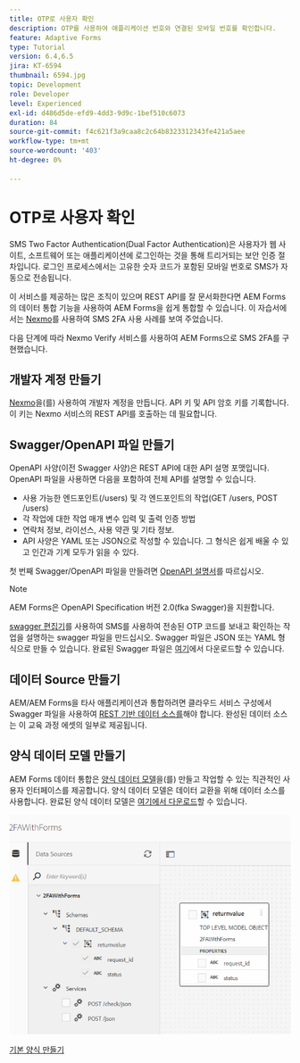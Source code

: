 ```yaml
---
title: OTP로 사용자 확인
description: OTP를 사용하여 애플리케이션 번호와 연결된 모바일 번호를 확인합니다.
feature: Adaptive Forms
type: Tutorial
version: 6.4,6.5
jira: KT-6594
thumbnail: 6594.jpg
topic: Development
role: Developer
level: Experienced
exl-id: d486d5de-efd9-4dd3-9d9c-1bef510c6073
duration: 84
source-git-commit: f4c621f3a9caa8c2c64b8323312343fe421a5aee
workflow-type: tm+mt
source-wordcount: '403'
ht-degree: 0%

---
```


# OTP로 사용자 확인

SMS Two Factor Authentication(Dual Factor Authentication)은 사용자가 웹 사이트, 소프트웨어 또는 애플리케이션에 로그인하는 것을 통해 트리거되는 보안 인증 절차입니다. 로그인 프로세스에서는 고유한 숫자 코드가 포함된 모바일 번호로 SMS가 자동으로 전송됩니다.

이 서비스를 제공하는 많은 조직이 있으며 REST API를 잘 문서화한다면 AEM Forms의 데이터 통합 기능을 사용하여 AEM Forms을 쉽게 통합할 수 있습니다. 이 자습서에서는 [Nexmo](https://developer.nexmo.com/verify/overview)를 사용하여 SMS 2FA 사용 사례를 보여 주었습니다.

다음 단계에 따라 Nexmo Verify 서비스를 사용하여 AEM Forms으로 SMS 2FA를 구현했습니다.

## 개발자 계정 만들기

[Nexmo](https://dashboard.nexmo.com/sign-in)을(를) 사용하여 개발자 계정을 만듭니다. API 키 및 API 암호 키를 기록합니다. 이 키는 Nexmo 서비스의 REST API를 호출하는 데 필요합니다.

## Swagger/OpenAPI 파일 만들기

OpenAPI 사양(이전 Swagger 사양)은 REST API에 대한 API 설명 포맷입니다. OpenAPI 파일을 사용하면 다음을 포함하여 전체 API를 설명할 수 있습니다.

* 사용 가능한 엔드포인트(/users) 및 각 엔드포인트의 작업(GET /users, POST /users)
* 각 작업에 대한 작업 매개 변수 입력 및 출력
인증 방법
* 연락처 정보, 라이선스, 사용 약관 및 기타 정보.
* API 사양은 YAML 또는 JSON으로 작성할 수 있습니다. 그 형식은 쉽게 배울 수 있고 인간과 기계 모두가 읽을 수 있다.

첫 번째 Swagger/OpenAPI 파일을 만들려면 [OpenAPI 설명서](https://swagger.io/docs/specification/2-0/basic-structure/)를 따르십시오.

>[!NOTE]
> AEM Forms은 OpenAPI Specification 버전 2.0(fka Swagger)을 지원합니다.

[swagger 편집기](https://editor.swagger.io/)를 사용하여 SMS를 사용하여 전송된 OTP 코드를 보내고 확인하는 작업을 설명하는 swagger 파일을 만드십시오. Swagger 파일은 JSON 또는 YAML 형식으로 만들 수 있습니다. 완료된 Swagger 파일은 [여기](assets/two-factore-authentication-swagger.zip)에서 다운로드할 수 있습니다.

## 데이터 Source 만들기

AEM/AEM Forms을 타사 애플리케이션과 통합하려면 클라우드 서비스 구성에서 Swagger 파일을 사용하여 [REST 기반 데이터 소스를](https://experienceleague.adobe.com/docs/experience-manager-learn/forms/ic-web-channel-tutorial/parttwo.html)해야 합니다. 완성된 데이터 소스는 이 교육 과정 에셋의 일부로 제공됩니다.

## 양식 데이터 모델 만들기

AEM Forms 데이터 통합은 [양식 데이터 모델](https://experienceleague.adobe.com/docs/experience-manager-65/forms/form-data-model/create-form-data-models.html)을(를) 만들고 작업할 수 있는 직관적인 사용자 인터페이스를 제공합니다. 양식 데이터 모델은 데이터 교환을 위해 데이터 소스를 사용합니다.
완료된 양식 데이터 모델은 [여기에서 다운로드](assets/sms-2fa-fdm.zip)할 수 있습니다.

![fdm](assets/2FA-fdm.PNG)

[기본 양식 만들기](./create-the-main-adaptive-form.md)
